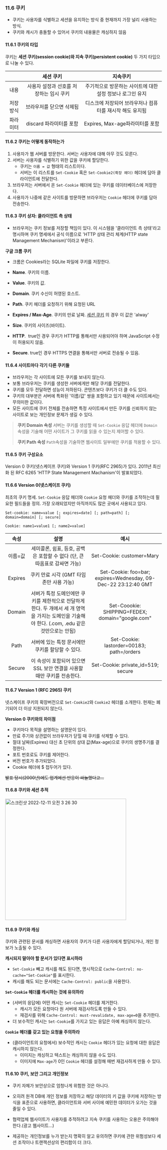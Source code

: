 
### 11.6 쿠키

- 쿠키는 사용자를 식별하고 세션을 유지하는 방식 중 현재까지 가장 널리 사용하는 방식.
- 쿠키와 캐시가 충돌할 수 있어서 쿠키의 내용물은 캐싱하지 않음

#### 11.6.1 쿠키의 타입
쿠키는 **세션 쿠키(session cookie)와 지속 쿠키(persistent cookie)** 두 가지 타입으로 나눌 수 있다.

| |세션 쿠키|지속쿠키|
|:-:|:-:|:-:|
|내용|사용자 설정과 선호를 저장하는 임시 쿠키|주기적으로 방문하는 사이트에 대한 설정 정보나 로그인 유지|
|저장 방식|브라우저를 닫으면 삭제됨|디스크에 저장되어 브라우저나 컴퓨터를 재시작 해도 유지됨|
|파라미터|discard 파라미터를 포함|Expires, Max-age파라미터를 포함|

#### 11.6.2 쿠키는 어떻게 동작하는가
1. 사용자가 웹 서버를 방문한다. 서버는 사용자에 대해 아무 것도 모른다.
2. 서버는 사용자를 식별하기 위한 값을 쿠키에 할당한다.
	- 쿠키는 `이름 = 값` 형태의 리스트이다.
	- 서버는 이 리스트를 `Set-Cookie` 혹은 `Set-Cookie2(확장 헤더)` 헤더에 담아 클라이언트에 전달한다.
3. 브라우저는 서버에서 온 `Set-Cookie` 헤더에 있는 쿠키를 데이터베이스에 저장한다.
4. 사용자가 나중에 같은 사이트를 방문하면 브라우저는 `Cookie` 헤더에 쿠키를 담아 전송한다.

#### 11.6.3 쿠키 상자: 클라이언트 측 상태
- 브라우저는 쿠키 정보를 저장할 책임이 있다. 이 시스템을 '클라이언트 측 상태'라고 명시하며 쿠키 명세에서 공식 이름으로 'HTTP 상태 관리 체계(HTTP state Management Mechanism)'이라고 부른다.

**구글 크롬 쿠키**
- 크롬은 Cookies라는 SQLite 파일에 쿠키를 저장한다. 

- **Name**. 쿠키의 이름.
- **Value**. 쿠키의 값.
- **Domain**. 쿠키 수신이 허영된 호스트.
- **Path**. 쿠키 헤더를 요청하기 위해 요청된 URL
- **Expires / Max-Age**. 쿠키의 만료 날짜. [세션 쿠키](https://developer.mozilla.org/docs/Web/HTTP/Cookies#define_the_lifetime_of_a_cookie) 의 경우 이 값은 'alway'
- **Size**. 쿠키의 사이즈(바이트).
- **HTTP**.  true인 경우 쿠키가 HTTP를 통해서만 사용되어야 하며 JavaScript 수정이 허용되지 않음.
- **Secure**. true인 경우 HTTPS 연결을 통해서만 서버로 전송될 수 있음.

#### 11.6.4 사이트마다 각기 다른 쿠키들
- 브라우저는 각 사이트에 모든 쿠키를 보내지 않는다.
- 보통 브라우저는 쿠키를 생성한 서버에게만 해당 쿠키를 전달한다.
- 쿠키를 모두 전달하면 성능이 저하된다. 콘텐츠보다 쿠키가 더 클 수도 있다.
- 쿠키의 대부분은 서버에 특화된 '이름/값' 쌍을 포함하고 있기 때문에 사이트에서는 무의미한 값이다.
- 모든 사이트에 쿠키 전체를 전송하면 특정 사이트에서 만든 쿠키를 신뢰하지 않는 사이트로 보는 개인정보 문제가 생길 수 있다.

> **쿠키 Domain 속성**
> 서버는 쿠키를 생성할 때 `Set-Cookie` 응답 헤더에 `Domain` 속성을 기술해 어떤 사이트가 그 쿠키를 읽을 수 있는지 제어할 수 있다.
> 
> **쿠키 Path 속성**
> `Path`속성을 기술하면 웹사이트 일부에만 쿠키를 적용할 수 있다.

#### 11.6.5 쿠키 구성요소
Version 0 쿠키(넷스케이프 쿠키)와 Version 1 쿠키(RFC 2965)가 있다. 2011년 최신화 된 RFC 6265 'HTTP State Management Machanism'이 발표되었다.

#### 11.6.6 Version 0(넷스케이프 쿠키)
최초의 쿠키 명세. `Set-Cookie` 응답 헤더와 `Cookie` 요청 헤더와 쿠키를 조작하는데 필요한 필드들을 정의. 가장 오래되었지만 아직까지도 많은 곳에서 사용되고 있다. 

```http
Set-cookie: name=value [; expires=date] [; path=path] [; domain=domain] [; secure]

Cookie: name1=value1 [; name2=value]
```

|속성|설명|예시|
|:-:|:-:|:-:|
|이름=값|세미콜론, 쉼표, 등호, 공백은 포함할 수 없다 (단, 큰따옴표로 감싸면 가능)|Set-Cookie: customer=Mary|
|Expires|쿠키 만료 시각 (GMT 타임존만 사용 가능)|Set-Cookie: foo=bar; expires=Wednesday, 09-Dec-22 23:12:40 GMT|
|Domain |서버가 특정 도메인에만 쿠키를 제한적으로 전달하게 한다. 두 개에서 세 개 영역을 가지는 도메인을 기술해야 한다. (.com, .edu 같은 것만으로는 안됨)|Set-Coookie: SHIPPING=FEDEX; domain="google.com"|
|Path|서버에 있는 특정 문서에만 쿠키를 할당할 수 있다.|Set-Cookie: lastorder=00183; path=/orders|
|Secure|이 속성이 포함되어 있으면 SSL 보안 연결을 사용할 때만 쿠키를 전송한다.|Set-Cookie: private_id=519; secure|

#### 11.6.7 Version 1 (RFC 2965) 쿠키
넷스케이프 쿠키의 확장버전으로 `Set-Cookie2`와 `Cookie2` 헤더를 소개한다. 현재는 폐기되어 더 이상 지원되지 않는다.

**Version 0 쿠키와의 차이점**
- 쿠키마다 목적을 설명하는 설명문이 있다.
- 만료 주기와 상관없이 브라우저가 닫힐 때 쿠키를 삭제할 수 있다.
- 절대 날짜(Expires) 대신 초 단위의 상대 값(Max-age)으로 쿠키의 생명주기를 결정한다.
- 포트 번호로도 쿠키를 제어한다.
- 버전 번호가 추가되었다.
- Cookie 헤더에 $ 접두어가 있다.

~~발표 당시(2000년)에도 업계에선 반응이 싸늘했다고...~~

#### 11.6.8 쿠키와 세션 추적
<img width="389" alt="스크린샷 2022-12-11 오전 3 26 30" src="https://user-images.githubusercontent.com/87509645/206869930-2f5a4f56-54ad-4ded-bd55-0d8e387316d5.png">


#### 11.6.9 쿠키와 캐싱
쿠키와 관련된 문서를 캐싱하면 사용자의 쿠키가 다른 사용자에게 할당되거나, 개인 정보가 노출될 수 있다.

**캐시되지 말아야 할 문서가 있다면 표시하라**
- `Set-Cookie` 빼고 캐시를 해도 된다면, 명시적으로 `Cache-Control: no-cache="Set-Cookie"`를 표시한다.
- 캐시를 해도 되는 문서에는 `Cache-Control: public`을 사용한다.
 
**`Set-Cookie` 헤더를 캐시하는 것에 유의하라**
- (서버의 응답에) 어떤 캐시는 `Set-Cookie` 헤더를 제거한다.
	- 캐시가 모든 요청마다 원 서버에 재검사하도록 만들 수 있다.
	- 재검사를 위해 `Cache-Control: must-revalidate, max-age=0`을 추가한다.
- 더 보수적인 캐시는 `Set-Cookie`를 가지고 있는 응답은 아예 캐싱하지 않는다.

**`Cookie` 헤더를 갖고 있는 요청을 주의하라**
- (클라이언트의 요청에서) 보수적인 캐시는 `Cookie` 헤더가 있는 요청에 대한 응답은 캐시하지 않는다.
	- 이미지는 캐싱하고 텍스트는 캐싱하지 않을 수도 있다.
	- 이미지에 `Max-age`가 0인 `Cookie` 헤더를 설정해 매번 재검사하게 만들 수 있다.

#### 11.6.10 쿠키, 보안 그리고 개인정보

- 쿠키 자체가 보안상으로 엄청나게 위험한 것은 아니다. 
- 오히려 원격 DB에 개인 정보를 저장하고 해당 데이터의 키 값을 쿠키에 저장하는 방식을 표준으로 사용하면, 클라이언트와 서버 사이에 예민한 데이터가 오가는 것을 줄일 수 있다.

- 협력업체 웹사이트가 사용자를 추적하려고 지속 쿠키를 사용하는 오용은 주의해야 한다.(광고 웹사이트...)
- 제공하는 개인정보를 누가 받는지 명확히 알고 유의하면 쿠키에 관한 위험성보다 세션 조작이나 트랜잭션상의 편리함이 더 크다.
